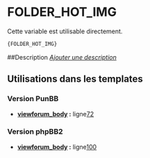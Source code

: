# FOLDER_HOT_IMG


Cette variable est utilisable directement.

```html
{FOLDER_HOT_IMG}
```

##Description
[*Ajouter une description*](https://fa-tvars.appspot.com/var/FOLDER_HOT_IMG)

## Utilisations dans les templates

### Version PunBB
* __[viewforum_body](../tpl/var/punbb/viewforum_body.md#readme) :__ ligne[72](../tpl/src/punbb/viewforum_body.tpl#L72)

### Version phpBB2
* __[viewforum_body](../tpl/var/subsilver/viewforum_body.md#readme) :__ ligne[100](../tpl/src/subsilver/viewforum_body.tpl#L100)